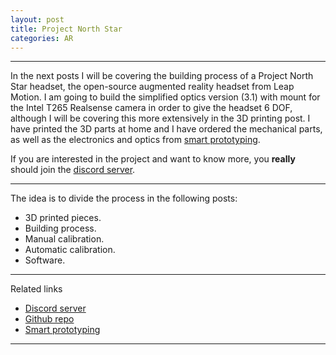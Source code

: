 ```yaml
---
layout: post
title: Project North Star
categories: AR
---
```

***

In the next posts I will be covering the building process of a Project North Star headset, the open-source augmented reality headset from Leap Motion. I am going to build the simplified optics version (3.1) with mount for the Intel T265 Realsense camera in order to give the headset 6 DOF, although I will be covering this more extensively in the 3D printing post. I have printed the 3D parts at home and I have ordered the mechanical parts, as well as the electronics and optics from [smart prototyping](https://www.smart-prototyping.com/AR-VR-MR-XR). 

If you are interested in the project and want to know more, you **really** should join the [discord server](https://discordapp.com/invite/ATPm9Fy).

***

The idea is to divide the process in the following posts:

+ 3D printed pieces.
+ Building process.
+ Manual calibration.
+ Automatic calibration.
+ Software.

***

Related links
+ [Discord server](https://discordapp.com/invite/ATPm9Fy)
+ [Github repo](https://leapmotion.github.io/ProjectNorthStar/) 
+ [Smart prototyping](https://www.smart-prototyping.com/AR-VR-MR-XR)

***
